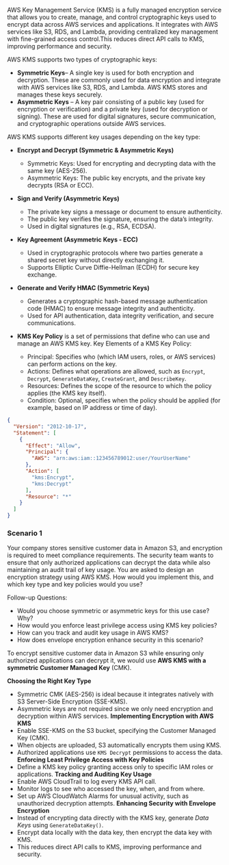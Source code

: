 AWS Key Management Service (KMS) is a fully managed encryption service that allows you to create, manage, and control cryptographic keys used to encrypt data across AWS services and applications. It integrates with AWS services like S3, RDS, and Lambda, providing centralized key management with fine-grained access control.This reduces direct API calls to KMS, improving performance and security.

AWS KMS supports two types of cryptographic keys:
- **Symmetric Keys**– A single key is used for both encryption and decryption. These are commonly used for data encryption and integrate with AWS services like S3, RDS, and Lambda. AWS KMS stores and manages these keys securely.
- **Asymmetric Keys** – A key pair consisting of a public key (used for encryption or verification) and a private key (used for decryption or signing). These are used for digital signatures, secure communication, and cryptographic operations outside AWS services.

AWS KMS supports different key usages depending on the key type:
- **Encrypt and Decrypt (Symmetric & Asymmetric Keys)**
  - Symmetric Keys: Used for encrypting and decrypting data with the same key (AES-256).
  - Asymmetric Keys: The public key encrypts, and the private key decrypts (RSA or ECC).
- **Sign and Verify (Asymmetric Keys)**
  - The private key signs a message or document to ensure authenticity.
  - The public key verifies the signature, ensuring the data’s integrity.
  - Used in digital signatures (e.g., RSA, ECDSA).
- **Key Agreement (Asymmetric Keys - ECC)**
  - Used in cryptographic protocols where two parties generate a shared secret key without directly exchanging it.
  - Supports Elliptic Curve Diffie-Hellman (ECDH) for secure key exchange.
- **Generate and Verify HMAC (Symmetric Keys)**
  - Generates a cryptographic hash-based message authentication code (HMAC) to ensure message integrity and authenticity.
  - Used for API authentication, data integrity verification, and secure communications.

- **KMS Key Policy** is a set of permissions that define who can use and manage an AWS KMS key. Key Elements of a KMS Key Policy:
  - Principal: Specifies who (which IAM users, roles, or AWS services) can perform actions on the key.
  - Actions: Defines what operations are allowed, such as `Encrypt`, `Decrypt`, `GenerateDataKey`, `CreateGrant`, and `DescribeKey`.
  - Resources: Defines the scope of the resource to which the policy applies (the KMS key itself).
  - Condition: Optional, specifies when the policy should be applied (for example, based on IP address or time of day).
```json
{
  "Version": "2012-10-17",
  "Statement": [
    {
      "Effect": "Allow",
      "Principal": {
        "AWS": "arn:aws:iam::123456789012:user/YourUserName"
      },
      "Action": [
        "kms:Encrypt",
        "kms:Decrypt"
      ],
      "Resource": "*"
    }
  ]
}
```

### Scenario 1 ###
Your company stores sensitive customer data in Amazon S3, and encryption is required to meet compliance requirements. The security team wants to ensure that only authorized applications can decrypt the data while also maintaining an audit trail of key usage.
You are asked to design an encryption strategy using AWS KMS. How would you implement this, and which key type and key policies would you use?

Follow-up Questions:
- Would you choose symmetric or asymmetric keys for this use case? Why?
- How would you enforce least privilege access using KMS key policies?
- How can you track and audit key usage in AWS KMS?
- How does envelope encryption enhance security in this scenario?

To encrypt sensitive customer data in Amazon S3 while ensuring only authorized applications can decrypt it, we would use **AWS KMS with a symmetric Customer Managed Key** (CMK).

**Choosing the Right Key Type**
- Symmetric CMK (AES-256) is ideal because it integrates natively with S3 Server-Side Encryption (SSE-KMS).
- Asymmetric keys are not required since we only need encryption and decryption within AWS services.
**Implementing Encryption with AWS KMS**
- Enable SSE-KMS on the S3 bucket, specifying the Customer Managed Key (CMK).
- When objects are uploaded, S3 automatically encrypts them using KMS.
- Authorized applications use `KMS Decrypt` permissions to access the data.
**Enforcing Least Privilege Access with Key Policies**
- Define a KMS key policy granting access only to specific IAM roles or applications.
**Tracking and Auditing Key Usage**
- Enable AWS CloudTrail to log every KMS API call.
- Monitor logs to see who accessed the key, when, and from where.
- Set up AWS CloudWatch Alarms for unusual activity, such as unauthorized decryption attempts.
**Enhancing Security with Envelope Encryption**
- Instead of encrypting data directly with the KMS key, generate *Data Keys* using `GenerateDataKey()`.
- Encrypt data locally with the data key, then encrypt the data key with KMS.
- This reduces direct API calls to KMS, improving performance and security.

